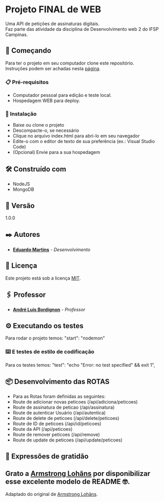 # Projeto FINAL de WEB 

Uma API de petições de assinaturas digitais. <br>
Faz parte das atividade da disciplina de Desenvolvimento web 2 do IFSP Campinas.

## 🚀 Começando

Para ter o projeto em seu computador clone este repositório.   
Instruções podem ser achadas nesta [página](https://docs.github.com/pt/repositories/creating-and-managing-repositories/cloning-a-repository).

### 📋 Pré-requisitos

* Computador pessoal para edição e teste local. 
* Hospedagem WEB para deploy. 

### 🔧 Instalação

* Baixe ou clone o projeto
* Descompacte-o, se necessário
* Clique no arquivo index.html para abri-lo em seu navegador
* Edite-o com o editor de texto de sua preferência (ex.: Visual Studio Code)
* (Opcional) Envie para a sua hospedagem

## 🛠️ Construído com

* NodeJS
* MongoDB

## 📌 Versão

1.0.0

## ✒️ Autores

* **[Eduardo Martins](https://github.com/EduMartins57)** - *Desenvolvimento* 

## 📄 Licença

Este projeto está sob a licença [MIT](https://github.com/git/git-scm.com/blob/main/MIT-LICENSE.txt).

## 🖇️ Professor 

* **[André Luís Bordignon](https://github.com/wab030)** - *Professor* 

## ⚙️ Executando os testes

Para rodar o projeto temos:
 "start": "nodemon"

### ⌨️ E testes de estilo de codificação

Para os testes temos:
    "test": "echo \"Error: no test specified\" && exit 1",
   

## 📦 Desenvolvimento das ROTAS

* Para as Rotas foram definidas as seguintes:
* Route de adicionar novas peticoes (/api/adiciona/peticoes)
* Route de assinatura de peticao (/api/assinatura)
* Route de autenticar Usuário (/api/autentica)
* Route de delete de peticoes (/api/delete/peticoes)
* Route de ID de peticoes (/api/id/peticoes)
* Route da API (/api/peticoes)
* Route de remover peticoes (/api/remove)
* Route de update de peticoes (/api/update/peticoes)

## 🎁 Expressões de gratidão

Grato a [Armstrong Lohãns](https://gist.github.com/lohhans) por disponibilizar esse excelente modelo de README 🤓.
---
Adaptado do original de [Armstrong Lohãns](https://gist.github.com/lohhans).
